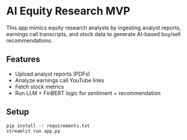 # AI Equity Research MVP

This app mimics equity research analysts by ingesting analyst reports, earnings call transcripts, and stock data to generate AI-based buy/sell recommendations.

## Features
- Upload analyst reports (PDFs)
- Analyze earnings call YouTube links
- Fetch stock metrics
- Run LLM + FinBERT logic for sentiment + recommendation

## Setup
```bash
pip install -r requirements.txt
streamlit run app.py
```